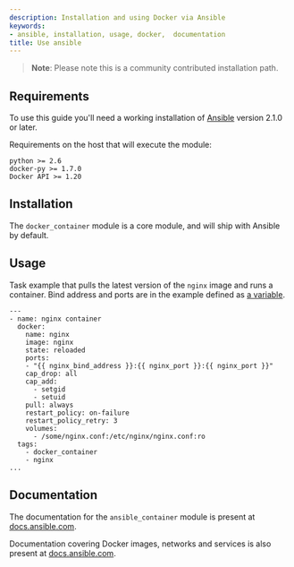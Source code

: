 ```yaml
---
description: Installation and using Docker via Ansible
keywords:
- ansible, installation, usage, docker,  documentation
title: Use ansible
---
```


> **Note**:
> Please note this is a community contributed installation path.

## Requirements

To use this guide you'll need a working installation of
[Ansible](https://www.ansible.com/) version 2.1.0 or later.

Requirements on the host that will execute the module:

```
python >= 2.6
docker-py >= 1.7.0
Docker API >= 1.20
```

## Installation

The `docker_container` module is a core module, and will ship with
Ansible by default.

## Usage

Task example that pulls the latest version of the `nginx` image and
runs a container. Bind address and ports are in the example defined
as [a variable](https://docs.ansible.com/ansible/playbooks_variables.html).

```
---
- name: nginx container
  docker:
    name: nginx
    image: nginx
    state: reloaded
    ports:
    - "{{ nginx_bind_address }}:{{ nginx_port }}:{{ nginx_port }}"
    cap_drop: all
    cap_add:
      - setgid
      - setuid
    pull: always
    restart_policy: on-failure
    restart_policy_retry: 3
    volumes:
      - /some/nginx.conf:/etc/nginx/nginx.conf:ro
  tags:
    - docker_container
    - nginx
...
```

## Documentation

The documentation for the `ansible_container` module is present at
[docs.ansible.com](https://docs.ansible.com/ansible/docker_container_module.html).

Documentation covering Docker images, networks and services is also present
at [docs.ansible.com](https://docs.ansible.com/ansible/list_of_cloud_modules.html#docker).
